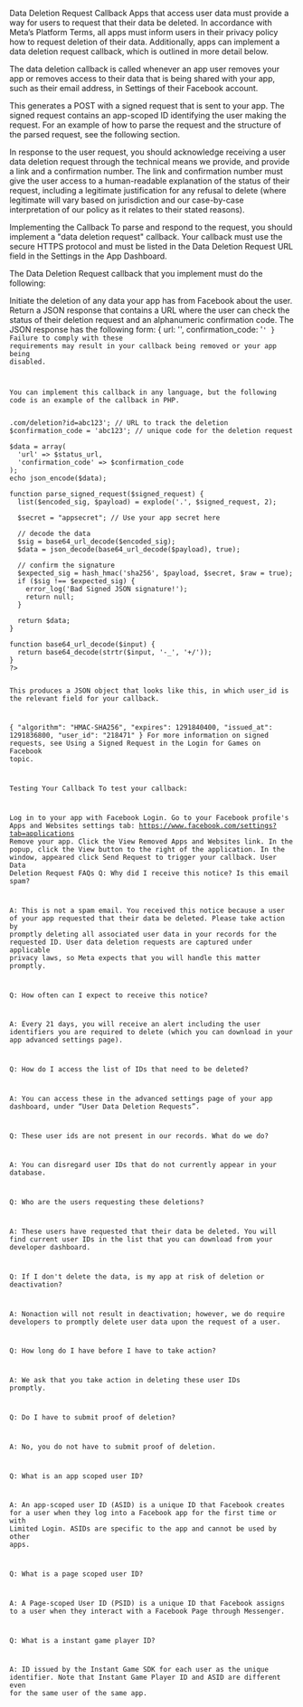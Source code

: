 Data Deletion Request Callback
Apps that access user data must provide a way for users to request that their data be deleted. In accordance with Meta’s Platform Terms, all apps must inform users in their privacy policy how to request deletion of their data. Additionally, apps can implement a data deletion request callback, which is outlined in more detail below.

The data deletion callback is called whenever an app user removes your app or removes access to their data that is being shared with your app, such as their email address, in Settings of their Facebook account.

This generates a POST with a signed request that is sent to your app. The signed request contains an app-scoped ID identifying the user making the request. For an example of how to parse the request and the structure of the parsed request, see the following section.

In response to the user request, you should acknowledge receiving a user data deletion request through the technical means we provide, and provide a link and a confirmation number. The link and confirmation number must give the user access to a human-readable explanation of the status of their request, including a legitimate justification for any refusal to delete (where legitimate will vary based on jurisdiction and our case-by-case interpretation of our policy as it relates to their stated reasons).

Implementing the Callback
To parse and respond to the request, you should implement a "data deletion request" callback. Your callback must use the secure HTTPS protocol and must be listed in the Data Deletion Request URL field in the Settings in the App Dashboard.

The Data Deletion Request callback that you implement must do the following:

Initiate the deletion of any data your app has from Facebook about the user.
Return a JSON response that contains a URL where the user can check the status of their deletion request and an alphanumeric confirmation code. The JSON response has the following form:
{ url: '<url>', confirmation_code: '<code>' }
Failure to comply with these requirements may result in your callback being removed or your app being disabled.

You can implement this callback in any language, but the following code is an example of the callback in PHP.

<?php
header('Content-Type: application/json');

$signed_request = $_POST['signed_request'];
$data = parse_signed_request($signed_request);
$user_id = $data['user_id'];

// Start data deletion

$status_url = 'https://www.<your_website>.com/deletion?id=abc123'; // URL to track the deletion
$confirmation_code = 'abc123'; // unique code for the deletion request

$data = array(
  'url' => $status_url,
  'confirmation_code' => $confirmation_code
);
echo json_encode($data);

function parse_signed_request($signed_request) {
  list($encoded_sig, $payload) = explode('.', $signed_request, 2);

  $secret = "appsecret"; // Use your app secret here

  // decode the data
  $sig = base64_url_decode($encoded_sig);
  $data = json_decode(base64_url_decode($payload), true);

  // confirm the signature
  $expected_sig = hash_hmac('sha256', $payload, $secret, $raw = true);
  if ($sig !== $expected_sig) {
    error_log('Bad Signed JSON signature!');
    return null;
  }

  return $data;
}

function base64_url_decode($input) {
  return base64_decode(strtr($input, '-_', '+/'));
}
?>
This produces a JSON object that looks like this, in which user_id is the relevant field for your callback.

{
   "algorithm": "HMAC-SHA256",
   "expires": 1291840400,
   "issued_at": 1291836800,
   "user_id": "218471"
}
For more information on signed requests, see Using a Signed Request in the Login for Games on Facebook topic.

Testing Your Callback
To test your callback:

Log in to your app with Facebook Login.
Go to your Facebook profile's Apps and Websites settings tab: https://www.facebook.com/settings?tab=applications
Remove your app.
Click the View Removed Apps and Websites link.
In the popup, click the View button to the right of the application.
In the window, appeared click Send Request to trigger your callback.
User Data Deletion Request FAQs
Q: Why did I receive this notice? Is this email spam?

A: This is not a spam email. You received this notice because a user of your app requested that their data be deleted. Please take action by promptly deleting all associated user data in your records for the requested ID. User data deletion requests are captured under applicable privacy laws, so Meta expects that you will handle this matter promptly.

Q: How often can I expect to receive this notice?

A: Every 21 days, you will receive an alert including the user identifiers you are required to delete (which you can download in your app advanced settings page).

Q: How do I access the list of IDs that need to be deleted?

A: You can access these in the advanced settings page of your app dashboard, under “User Data Deletion Requests”.

Q: These user ids are not present in our records. What do we do?

A: You can disregard user IDs that do not currently appear in your database.

Q: Who are the users requesting these deletions?

A: These users have requested that their data be deleted. You will find current user IDs in the list that you can download from your developer dashboard.

Q: If I don't delete the data, is my app at risk of deletion or deactivation?

A: Nonaction will not result in deactivation; however, we do require developers to promptly delete user data upon the request of a user.

Q: How long do I have before I have to take action?

A: We ask that you take action in deleting these user IDs promptly.

Q: Do I have to submit proof of deletion?

A: No, you do not have to submit proof of deletion.

Q: What is an app scoped user ID?

A: An app-scoped user ID (ASID) is a unique ID that Facebook creates for a user when they log into a Facebook app for the first time or with Limited Login. ASIDs are specific to the app and cannot be used by other apps.

Q: What is a page scoped user ID?

A: A Page-scoped User ID (PSID) is a unique ID that Facebook assigns to a user when they interact with a Facebook Page through Messenger.

Q: What is a instant game player ID?

A: ID issued by the Instant Game SDK for each user as the unique identifier. Note that Instant Game Player ID and ASID are different even for the same user of the same app.